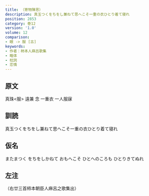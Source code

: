 ```yaml
---
title: （寄物陳思）
description: 真玉つくをちをし兼ねて思へこそ一重の衣ひとり着て寝れ
position: 2853
category: 巻12
version: '1.0'
volume: 12
comparison:
- 眼 -> 服 [古]
keywords:
- 作者：柿本人麻呂歌集
- 略体
- 枕詞
- 恋情
---
```


## 原文

真珠<服> 遠兼 念 一重衣 一人服寐

## 訓読

真玉つくをちをし兼ねて思へこそ一重の衣ひとり着て寝れ

## 仮名

またまつく をちをしかねて おもへこそ ひとへのころも ひとりきてぬれ

## 左注

（右廿三首柿本朝臣人麻呂之歌集出）
